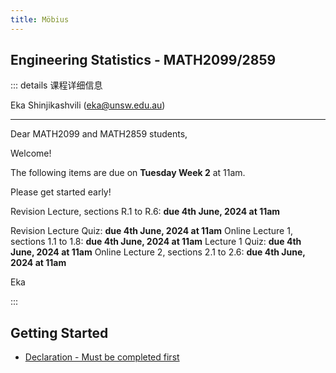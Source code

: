 ```yaml
---
title: Möbius
---
```


## Engineering Statistics - MATH2099/2859

::: details 课程详细信息

Eka Shinjikashvili (eka@unsw.edu.au)

  -------------------------------------------------------

Dear MATH2099 and MATH2859 students,

Welcome!

 

The following items are due on **Tuesday Week 2** at 11am.

Please get started early!

 

Revision Lecture, sections R.1 to R.6: **due 4th June, 2024 at 11am**

Revision Lecture Quiz: **due 4th June, 2024 at 11am**
Online Lecture 1, sections 1.1 to 1.8: **due 4th June, 2024 at 11am**
Lecture 1 Quiz: **due 4th June, 2024 at 11am**
Online Lecture 2, sections 2.1 to 2.6: **due 4th June, 2024 at 11am**
 

Eka

:::


## Getting Started

 * [Declaration - Must be completed first](Getting_started)